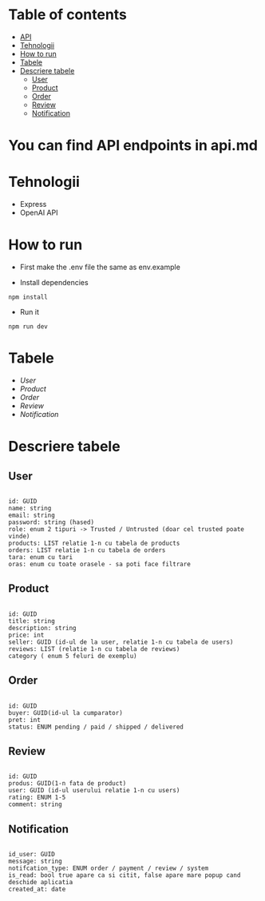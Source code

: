 # Table of contents
<!--toc:start-->
- [API](#you-can-find-api-endpoints-in-api.md)
- [Tehnologii](#tehnologii)
- [How to run](#how-to-run)
- [Tabele](#tabele)
- [Descriere tabele](#descriere-tabele)
  - [User](#user)
  - [Product](#product)
  - [Order](#order)
  - [Review](#review)
  - [Notification](#notification)
<!--toc:end-->
# You can find API endpoints in api.md

# Tehnologii

- Express
- OpenAI API

# How to run

- First make the .env file the same as env.example

- Install dependencies

```
npm install
```

- Run it

```
npm run dev
```

# Tabele

- *User*
- *Product*
- *Order*
- *Review*
- *Notification*

# Descriere tabele

## User  

```

id: GUID
name: string
email: string
password: string (hased)
role: enum 2 tipuri -> Trusted / Untrusted (doar cel trusted poate vinde)
products: LIST relatie 1-n cu tabela de products
orders: LIST relatie 1-n cu tabela de orders
tara: enum cu tari
oras: enum cu toate orasele - sa poti face filtrare

```

## Product

```

id: GUID
title: string
description: string
price: int
seller: GUID (id-ul de la user, relatie 1-n cu tabela de users)
reviews: LIST (relatie 1-n cu tabela de reviews)
category ( enum 5 feluri de exemplu)

```

## Order

```

id: GUID
buyer: GUID(id-ul la cumparator)
pret: int
status: ENUM pending / paid / shipped / delivered

```

## Review

```

id: GUID
produs: GUID(1-n fata de product)
user: GUID (id-ul userului relatie 1-n cu users)
rating: ENUM 1-5
comment: string

```

## Notification

```

id_user: GUID
message: string
notifcation_type: ENUM order / payment / review / system
is_read: bool true apare ca si citit, false apare mare popup cand deschide aplicatia
created_at: date

```
